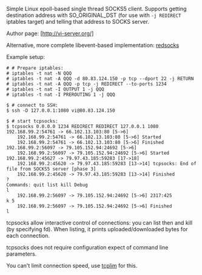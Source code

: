 Simple Linux epoll-based single thread SOCKS5 client.
Supports getting destination address with SO_ORIGINAL_DST (for use with `-j REDIRECT` iptables target) and telling that address to SOCKS server.

Author page: [http://vi-server.org/]

Alternative, more complete libevent-based implementation: [redsocks](https://github.com/darkk/redsocks)

Example setup:

    # # Prepare iptables:
    # iptables -t nat -N QQQ
    # iptables -t nat -A QQQ -d 80.83.124.150 -p tcp --dport 22 -j RETURN
    # iptables -t nat -A QQQ -p tcp -j REDIRECT --to-ports 1234
    # iptables -t nat -I OUTPUT 1 -j QQQ
    # iptables -t nat -I PREROUTING 1 -j QQQ
    
    $ # connect to SSH:
    $ ssh -D 127.0.0.1:1080 vi@80.83.124.150
    
    $ # start tcpsocks:
    $ tcpsocks 0.0.0.0 1234 REDIRECT REDIRECT 127.0.0.1 1080
    192.168.99.2:54761 -> 66.102.13.103:80 [5->6]
        192.168.99.2:54761 -> 66.102.13.103:80 [5->6] Started 
        192.168.99.2:54761 -> 66.102.13.103:80 [5->6] Finished
    192.168.99.2:56097 -> 79.105.152.94:24692 [5->6]
        192.168.99.2:56097 -> 79.105.152.94:24692 [5->6] Started
    192.168.99.2:45627 -> 79.97.43.185:59283 [17->18]
        192.168.99.2:45620 -> 79.97.43.185:59283 [13->14] tcpsocks: End of file from SOCKS5 server [phase 3]
        192.168.99.2:45620 -> 79.97.43.185:59283 [13->14] Finished
    ?
    Commands: quit list kill Debug
    l
        192.168.99.2:56097 -> 79.105.152.94:24692 [5->6] 2317:425
    k 5
        192.168.99.2:56097 -> 79.105.152.94:24692 [5->6] Finished
    l

tcpsocks allow interactive control of connections: you can list then and kill (by specifying fd). When listing, it prints uploaded/downloaded bytes for each connection.

tcpsocks does not require configuration expect of command line parameters.

You can't limit connection speed, use [tcplim](https://github.com/vi/tcplim) for this.



